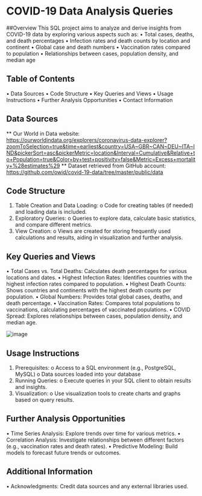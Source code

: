 # COVID-19 Data Analysis Queries
##Overview
This SQL project aims to analyze and derive insights from COVID-19 data by exploring various aspects such as:
•	Total cases, deaths, and death percentages
•	Infection rates and death counts by location and continent
•	Global case and death numbers
•	Vaccination rates compared to population
•	Relationships between cases, population density, and median age
## Table of Contents
•	Data Sources
•	Code Structure
•	Key Queries and Views
•	Usage Instructions
•	Further Analysis Opportunities
•	Contact Information
## Data Sources
** Our World in Data website: https://ourworldindata.org/explorers/coronavirus-data-explorer?zoomToSelection=true&time=earliest&country=USA~GBR~CAN~DEU~ITA~IND&pickerSort=asc&pickerMetric=location&Interval=Cumulative&Relative+to+Population=true&Color+by+test+positivity=false&Metric=Excess+mortality+%28estimates%29
** Dataset retrieved from GitHub account:  https://github.com/owid/covid-19-data/tree/master/public/data
## Code Structure
1.	Table Creation and Data Loading:
o	Code for creating tables (if needed) and loading data is included.
2.	Exploratory Queries:
o	Queries to explore data, calculate basic statistics, and compare different metrics.
3.	View Creation:
o	Views are created for storing frequently used calculations and results, aiding in visualization and further analysis.
## Key Queries and Views
•	Total Cases vs. Total Deaths: Calculates death percentages for various locations and dates.
•	Highest Infection Rates: Identifies countries with the highest infection rates compared to population.
•	Highest Death Counts: Shows countries and continents with the highest death counts per population.
•	Global Numbers: Provides total global cases, deaths, and death percentage.
•	Vaccination Rates: Compares total populations to vaccinations, calculating percentages of vaccinated populations.
•	COVID Spread: Explores relationships between cases, population density, and median age.

![image](https://github.com/tmbuthia/Portfolio-project/assets/128447688/f7cab0d2-b042-4983-bb72-7d1caf0ea32d)

## Usage Instructions
1.	Prerequisites:
o	Access to a SQL environment (e.g., PostgreSQL, MySQL)
o	Data sources loaded into your database
2.	Running Queries:
o	Execute queries in your SQL client to obtain results and insights.
3.	Visualization:
o	Use visualization tools to create charts and graphs based on query results.
## Further Analysis Opportunities
•	Time Series Analysis: Explore trends over time for various metrics.
•	Correlation Analysis: Investigate relationships between different factors (e.g., vaccination rates and death rates).
•	Predictive Modeling: Build models to forecast future trends or outcomes.

## Additional Information

•	Acknowledgments: Credit data sources and any external libraries used.


